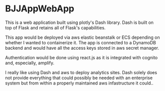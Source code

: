 # BJJAppWebApp


This is a web application built using plotly's Dash library.
Dash is built on top of Flask and retains all of Flask's
capabilities.  

This app would be deployed via aws elastic beanstalk or ECS
depending on whether I wanted to containerize it.  The app
is connected to a DynamoDB backend and would have all the 
access keys stored in aws secret manager.

Authentication would be done using react.js as it 
is integrated with cognito and, especially, amplify.

I really like using Dash and aws to deploy analytics sites.
Dash solely does not provide everything that could possibly be
needed with an enterprise system but from within a properly
maintained aws infastructure it could..
